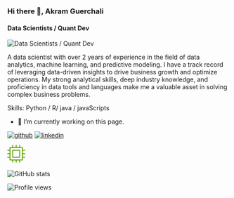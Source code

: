 
### Hi there 👋, Akram Guerchali 
#### Data Scientists / Quant Dev
![Data Scientists / Quant Dev](https://github.com/akramguerchali)

A  data scientist with over 2 years of experience in the field of data analytics, machine learning, and predictive modeling. I have a track record of leveraging data-driven insights to drive business growth and optimize operations. My strong analytical skills, deep industry knowledge, and proficiency in data tools and languages make me a valuable asset in solving complex business problems.

Skills: Python / R/ java / javaScripts 

- 🔭 I’m currently working on this page. 


[<img src='https://cdn.jsdelivr.net/npm/simple-icons@3.0.1/icons/github.svg' alt='github' height='40'>](https://github.com/https://github.com/akramguerchali)  [<img src='https://cdn.jsdelivr.net/npm/simple-icons@3.0.1/icons/linkedin.svg' alt='linkedin' height='40'>](https://www.linkedin.com/in/www.linkedin.com/in/akram-guerchali-a5aa18263/)  

<a href='https://docs.github.com/en/developers'><img src='https://raw.githubusercontent.com/acervenky/animated-github-badges/master/assets/devbadge.gif' width='40' height='40'></a> 

![GitHub stats](https://github-readme-stats.vercel.app/api?username=https://github.com/akramguerchali&show_icons=true)  

![Profile views](https://gpvc.arturio.dev/https://github.com/akramguerchali)  
